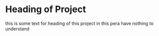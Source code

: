 <h1>Heading of Project</h1>
<p>this is some text for heading of this project in this pera have nothing to understand</p>
